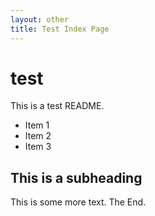 ```yaml
---
layout: other
title: Test Index Page
---
```


test
====

This is a test README.

* Item 1
* Item 2
* Item 3

This is a subheading
--------------------

This is some more text. The End.
